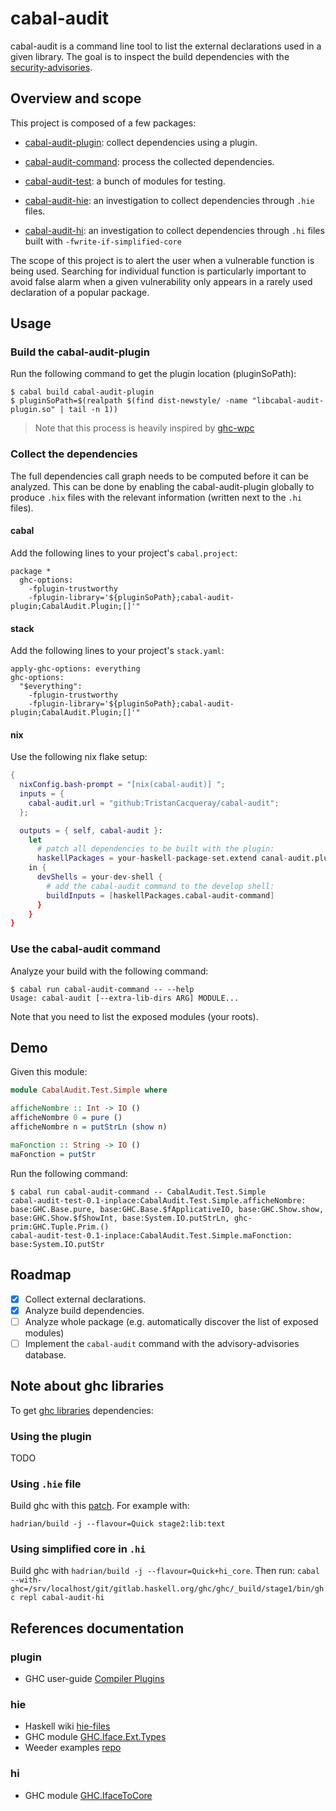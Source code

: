# cabal-audit

cabal-audit is a command line tool to list the external declarations used in a given library.
The goal is to inspect the build dependencies with the
[security-advisories](https://github.com/haskell/security-advisories).


## Overview and scope

This project is composed of a few packages:

- [cabal-audit-plugin](./cabal-audit-plugin): collect dependencies using a plugin.
- [cabal-audit-command](./cabal-audit-command): process the collected dependencies.
- [cabal-audit-test](./cabal-audit-test): a bunch of modules for testing.

- [cabal-audit-hie](./cabal-audit-hie): an investigation to collect dependencies through `.hie` files.
- [cabal-audit-hi](./cabal-audit-hi): an investigation to collect dependencies through `.hi` files built with `-fwrite-if-simplified-core`

The scope of this project is to alert the user when a vulnerable function is being used.
Searching for individual function is particularly important to avoid false alarm when a
given vulnerability only appears in a rarely used declaration of a popular package.


## Usage

### Build the cabal-audit-plugin

Run the following command to get the plugin location (pluginSoPath):

```ShellSession
$ cabal build cabal-audit-plugin
$ pluginSoPath=$(realpath $(find dist-newstyle/ -name "libcabal-audit-plugin.so" | tail -n 1))
```

> Note that this process is heavily inspired by [ghc-wpc](https://github.com/grin-compiler/ghc-whole-program-compiler-project#build)

### Collect the dependencies

The full dependencies call graph needs to be computed before it can be analyzed.
This can be done by enabling the cabal-audit-plugin globally to produce `.hix` files
with the relevant information (written next to the `.hi` files).

#### cabal

Add the following lines to your project's `cabal.project`:

```
package *
  ghc-options:
    -fplugin-trustworthy
    -fplugin-library='${pluginSoPath};cabal-audit-plugin;CabalAudit.Plugin;[]'"
```

#### stack

Add the following lines to your project's `stack.yaml`:

```
apply-ghc-options: everything
ghc-options:
  "$everything":
    -fplugin-trustworthy
    -fplugin-library='${pluginSoPath};cabal-audit-plugin;CabalAudit.Plugin;[]'"
```

#### nix

Use the following nix flake setup:

```nix
{
  nixConfig.bash-prompt = "[nix(cabal-audit)] ";
  inputs = {
    cabal-audit.url = "github:TristanCacqueray/cabal-audit";
  };

  outputs = { self, cabal-audit }:
    let
      # patch all dependencies to be built with the plugin:
      haskellPackages = your-haskell-package-set.extend canal-audit.pluginExtend
    in {
      devShells = your-dev-shell {
        # add the cabal-audit command to the develop shell:
        buildInputs = [haskellPackages.cabal-audit-command]
      }
    }
}
```

### Use the cabal-audit command

Analyze your build with the following command:

```
$ cabal run cabal-audit-command -- --help
Usage: cabal-audit [--extra-lib-dirs ARG] MODULE...
```

Note that you need to list the exposed modules (your roots).

## Demo

Given this module:

```haskell
module CabalAudit.Test.Simple where

afficheNombre :: Int -> IO ()
afficheNombre 0 = pure ()
afficheNombre n = putStrLn (show n)

maFonction :: String -> IO ()
maFonction = putStr
```

Run the following command:

```ShellSession
$ cabal run cabal-audit-command -- CabalAudit.Test.Simple
cabal-audit-test-0.1-inplace:CabalAudit.Test.Simple.afficheNombre: base:GHC.Base.pure, base:GHC.Base.$fApplicativeIO, base:GHC.Show.show, base:GHC.Show.$fShowInt, base:System.IO.putStrLn, ghc-prim:GHC.Tuple.Prim.()
cabal-audit-test-0.1-inplace:CabalAudit.Test.Simple.maFonction: base:System.IO.putStr
```

## Roadmap

- [x] Collect external declarations.
- [x] Analyze build dependencies.
- [ ] Analyze whole package (e.g. automatically discover the list of exposed modules)
- [ ] Implement the `cabal-audit` command with the advisory-advisories database.

## Note about ghc libraries

To get [ghc libraries](https://downloads.haskell.org/~ghc/9.6.2/docs/libraries/index.html) dependencies:

### Using the plugin

TODO

### Using `.hie` file

Build ghc with this [patch](https://gitlab.haskell.org/ghc/ghc/-/issues/16901). For example with:

```ShellSession
hadrian/build -j --flavour=Quick stage2:lib:text
```

### Using simplified core in `.hi`

Build ghc with `hadrian/build -j --flavour=Quick+hi_core`.
Then run: `cabal --with-ghc=/srv/localhost/git/gitlab.haskell.org/ghc/ghc/_build/stage1/bin/ghc repl cabal-audit-hi`


## References documentation

### plugin
- GHC user-guide [Compiler Plugins](https://downloads.haskell.org/~ghc/9.6.2/docs/users_guide/extending_ghc.html#compiler-plugins)

### hie
- Haskell wiki [hie-files](https://gitlab.haskell.org/ghc/ghc-wiki-mirror/-/blob/master/hie-files.md)
- GHC module [GHC.Iface.Ext.Types](https://hackage.haskell.org/package/ghc-9.6.1/docs/GHC-Iface-Ext-Types.html)
- Weeder examples [repo](https://github.com/ocharles/weeder/blob/master/src/Weeder.hs)

### hi
- GHC module [GHC.IfaceToCore](https://hackage.haskell.org/package/ghc-9.6.1/docs/GHC-IfaceToCore.html)

